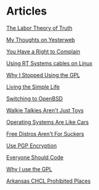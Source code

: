 <title>Articles - Dave's World</title>

Articles
========

[The Labor Theory of Truth](/articles/labor-theory-of-truth.html)

[My Thoughts on Yesterweb](yesterweb.html)

[You Have a Right to Complain](election-gatekeeping.html)

[Using RT Systems cables on Linux](rt-systems-linux.html)

[Why I Stopped Using the GPL](not-gpl.html)

[Living the Simple Life](simple-life.html)

[Switching to OpenBSD](openbsd.html)

[Walkie Talkies Aren't Just Toys](frs-test.html)

[Operating Systems Are Like Cars](like-cars.html)

[Free Distros Aren't For Suckers](free-distros.html)

[Use PGP Encryption](pgp.html)

[Everyone Should Code](everyone-should-code.html)

[Why I use the GPL](gpl.html)

[Arkansas CHCL Prohibited Places](ar-chcl.html)
